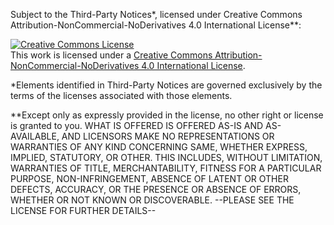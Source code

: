Subject to the Third-Party Notices*, licensed under Creative Commons Attribution-NonCommercial-NoDerivatives 4.0 International License**:

<a rel="license" href="http://creativecommons.org/licenses/by-nc-nd/4.0/"><img alt="Creative Commons License" style="border-width:0" src="https://i.creativecommons.org/l/by-nc-nd/4.0/88x31.png" /></a><br />This work is licensed under a <a rel="license" href="http://creativecommons.org/licenses/by-nc-nd/4.0/">Creative Commons Attribution-NonCommercial-NoDerivatives 4.0 International License</a>.

*Elements identified in Third-Party Notices are governed exclusively by the terms of the licenses associated with those elements. 

**Except only as expressly provided in the license, no other right or license is granted to you. WHAT IS OFFERED IS OFFERED AS-IS AND AS-AVAILABLE, AND LICENSORS MAKE NO REPRESENTATIONS OR WARRANTIES OF ANY KIND CONCERNING SAME, WHETHER EXPRESS, IMPLIED, STATUTORY, OR OTHER. THIS INCLUDES, WITHOUT LIMITATION, WARRANTIES OF TITLE, MERCHANTABILITY, FITNESS FOR A PARTICULAR PURPOSE, NON-INFRINGEMENT, ABSENCE OF LATENT OR OTHER DEFECTS, ACCURACY, OR THE PRESENCE OR ABSENCE OF ERRORS, WHETHER OR NOT KNOWN OR DISCOVERABLE. 
--PLEASE SEE THE LICENSE FOR FURTHER DETAILS--
